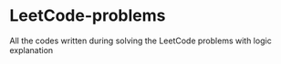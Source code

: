 # LeetCode-problems
All the codes written during solving the LeetCode problems with logic explanation
